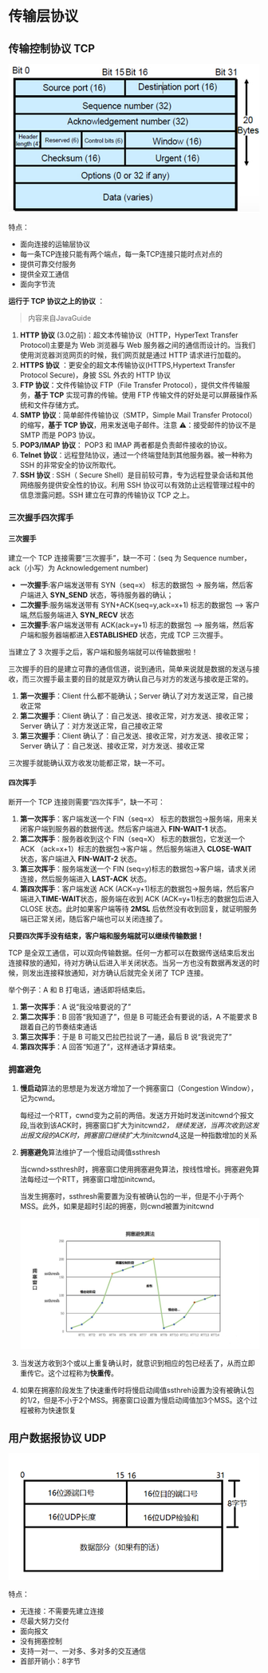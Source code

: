 # 传输层协议
## 传输控制协议 TCP
![TCP的报文格式](tcp.jpg)

特点：
- 面向连接的运输层协议 
- 每一条TCP连接只能有两个端点，每一条TCP连接只能时点对点的 
- 提供可靠交付服务 
- 提供全双工通信 
- 面向字节流

**运行于 TCP 协议之上的协议** ：
> 内容来自JavaGuide

1. **HTTP 协议** (3.0之前)：超文本传输协议（HTTP，HyperText Transfer Protocol)主要是为 Web 浏览器与 Web 服务器之间的通信而设计的。当我们使用浏览器浏览网页的时候，我们网页就是通过 HTTP 请求进行加载的。
2. **HTTPS 协议** ：更安全的超文本传输协议(HTTPS,Hypertext Transfer Protocol Secure)，身披 SSL 外衣的 HTTP 协议
3. **FTP 协议**：文件传输协议 FTP（File Transfer Protocol），提供文件传输服务，**基于 TCP** 实现可靠的传输。使用 FTP 传输文件的好处是可以屏蔽操作系统和文件存储方式。
4. **SMTP 协议**：简单邮件传输协议（SMTP，Simple Mail Transfer Protocol）的缩写，**基于 TCP 协议**，用来发送电子邮件。注意 ⚠️：接受邮件的协议不是 SMTP 而是 POP3 协议。
5. **POP3/IMAP 协议**： POP3 和 IMAP 两者都是负责邮件接收的协议。
6. **Telnet 协议**：远程登陆协议，通过一个终端登陆到其他服务器。被一种称为 SSH 的非常安全的协议所取代。
7. **SSH 协议** : SSH（ Secure Shell）是目前较可靠，专为远程登录会话和其他网络服务提供安全性的协议。利用 SSH 协议可以有效防止远程管理过程中的信息泄露问题。SSH 建立在可靠的传输协议 TCP 之上。

### 三次握手四次挥手

#### 三次握手

建立一个 TCP 连接需要“三次握手”，缺一不可：(seq 为 Sequence number， ack（小写）为 Acknowledgement number)

- **一次握手**:客户端发送带有 SYN（seq=x） 标志的数据包 -> 服务端，然后客户端进入 **SYN_SEND** 状态，等待服务器的确认；
- **二次握手**:服务端发送带有 SYN+ACK(seq=y,ack=x+1) 标志的数据包 –> 客户端,然后服务端进入 **SYN_RECV** 状态
- **三次握手**:客户端发送带有 ACK(ack=y+1) 标志的数据包 –> 服务端，然后客户端和服务器端都进入**ESTABLISHED** 状态，完成 TCP 三次握手。

当建立了 3 次握手之后，客户端和服务端就可以传输数据啦！

三次握手的目的是建立可靠的通信信道，说到通讯，简单来说就是数据的发送与接收，而三次握手最主要的目的就是双方确认自己与对方的发送与接收是正常的。

1. **第一次握手**：Client 什么都不能确认；Server 确认了对方发送正常，自己接收正常
2. **第二次握手**：Client 确认了：自己发送、接收正常，对方发送、接收正常；Server 确认了：对方发送正常，自己接收正常
3. **第三次握手**：Client 确认了：自己发送、接收正常，对方发送、接收正常；Server 确认了：自己发送、接收正常，对方发送、接收正常

三次握手就能确认双方收发功能都正常，缺一不可。

#### 四次挥手

断开一个 TCP 连接则需要“四次挥手”，缺一不可：

1. **第一次挥手**：客户端发送一个 FIN（seq=x） 标志的数据包->服务端，用来关闭客户端到服务器的数据传送。然后客户端进入 **FIN-WAIT-1** 状态。
2. **第二次挥手**：服务器收到这个 FIN（seq=X） 标志的数据包，它发送一个 ACK （ack=x+1）标志的数据包->客户端 。然后服务端进入 **CLOSE-WAIT** 状态，客户端进入 **FIN-WAIT-2** 状态。
3. **第三次挥手**：服务端发送一个 FIN (seq=y)标志的数据包->客户端，请求关闭连接，然后服务端进入 **LAST-ACK** 状态。
4. **第四次挥手**：客户端发送 ACK (ACK=y+1)标志的数据包->服务端，然后客户端进入**TIME-WAIT**状态，服务端在收到 ACK (ACK=y+1)标志的数据包后进入 CLOSE 状态。此时如果客户端等待 **2MSL** 后依然没有收到回复，就证明服务端已正常关闭，随后客户端也可以关闭连接了。

**只要四次挥手没有结束，客户端和服务端就可以继续传输数据！**

TCP 是全双工通信，可以双向传输数据。任何一方都可以在数据传送结束后发出连接释放的通知，待对方确认后进入半关闭状态。当另一方也没有数据再发送的时候，则发出连接释放通知，对方确认后就完全关闭了 TCP 连接。

举个例子：A 和 B 打电话，通话即将结束后。

1. **第一次挥手**：A 说“我没啥要说的了”
2. **第二次挥手**：B 回答“我知道了”，但是 B 可能还会有要说的话，A 不能要求 B 跟着自己的节奏结束通话
3. **第三次挥手**：于是 B 可能又巴拉巴拉说了一通，最后 B 说“我说完了”
4. **第四次挥手**：A 回答“知道了”，这样通话才算结束。

### 拥塞避免
1. **慢启动**算法的思想是为发送方增加了一个拥塞窗口（Congestion Window），记为cwnd。 

   每经过一个RTT，cwnd变为之前的两倍。发送方开始时发送initcwnd个报文段,当收到该ACK时，拥塞窗口扩大为initcwnd*2，
   继续发送，当再次收到这发出报文段的ACK时，拥塞窗口继续扩大为initcwnd*4,这是一种指数增加的关系
2. **拥塞避免**算法维护了一个慢启动阈值ssthresh

    当cwnd>ssthresh时，拥塞窗口使用拥塞避免算法，按线性增长。拥塞避免算法每经过一个RTT，拥塞窗口增加initcwnd。

    当发生拥塞时，ssthresh需要置为没有被确认包的一半，但是不小于两个MSS。此外，如果是超时引起的拥塞，则cwnd被置为initcwnd
    
    ![拥塞避免](ssthresh.jpg)
3. 当发送方收到3个或以上重复确认时，就意识到相应的包已经丢了，从而立即重传它。这个过程称为**快重传**。
4. 如果在拥塞阶段发生了快速重传时将慢启动阈值ssthreh设置为没有被确认包的1/2，但是不小于2个MSS。拥塞窗口设置为慢启动阈值加3个MSS。这个过程被称为快速恢复

## 用户数据报协议 UDP
![UDP的报文格式](udp.png)

特点：
- 无连接：不需要先建立连接 
- 尽最大努力交付 
- 面向报文
- 没有拥塞控制 
- 支持一对一、一对多、多对多的交互通信 
- 首部开销小：8字节
